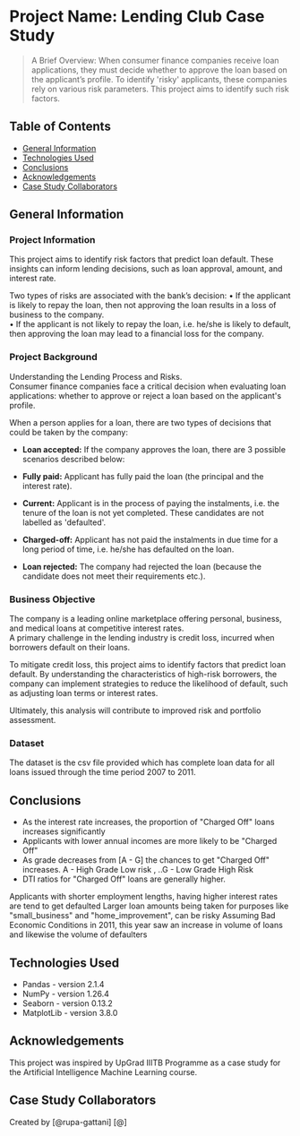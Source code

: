 # Project Name: Lending Club Case Study
> A Brief Overview: When consumer finance companies receive loan applications, they must decide whether to approve the loan based on the applicant’s profile. To identify 'risky' applicants, these companies rely on various risk parameters. This project aims to identify such risk factors.

## Table of Contents
* [General Information](#general-information)
* [Technologies Used](#technologies-used)
* [Conclusions](#conclusions)
* [Acknowledgements](#acknowledgements)
* [Case Study Collaborators](#case-study-collaborators)

## General Information
### Project Information
This project aims to identify risk factors that predict loan default. 
These insights can inform lending decisions, such as loan approval, amount, and interest rate.  

Two types of risks are associated with the bank’s decision:
• If the applicant is likely to repay the loan, then not approving the loan results in a loss of business to the company.  
• If the applicant is not likely to repay the loan, i.e. he/she is likely to default, then approving the loan may lead to a financial loss for the company.  

### Project Background
Understanding the Lending Process and Risks.  
Consumer finance companies face a critical decision when evaluating loan applications: whether to approve or reject a loan based on the applicant's profile.  

When a person applies for a loan, there are two types of decisions that could be taken by the company:  
* **Loan accepted:** If the company approves the loan, there are 3 possible scenarios described below:  
 * **Fully paid:** Applicant has fully paid the loan (the principal and the interest rate).  
 * **Current:** Applicant is in the process of paying the instalments, i.e. the tenure of the loan is not yet completed. These candidates are not labelled as 'defaulted'.  
 * **Charged-off:** Applicant has not paid the instalments in due time for a long period of time, i.e. he/she has defaulted on the loan.  

* **Loan rejected:** The company had rejected the loan (because the candidate does not meet their requirements etc.). 

### Business Objective
The company is a leading online marketplace offering personal, business, and medical loans at competitive interest rates.   
A primary challenge in the lending industry is credit loss, incurred when borrowers default on their loans.  

To mitigate credit loss, this project aims to identify factors that predict loan default. By understanding the characteristics of high-risk borrowers, the company can implement strategies to reduce the likelihood of default, such as adjusting loan terms or interest rates.  

Ultimately, this analysis will contribute to improved risk and portfolio assessment.  

### Dataset
The dataset is the csv file provided which has complete loan data for all loans issued through the time period 2007 to 2011.

## Conclusions
- As the interest rate increases, the proportion of "Charged Off" loans increases significantly 
- Applicants with lower annual incomes are more likely to be "Charged Off"
- As grade decreases from [A - G] the chances to get "Charged Off" increases. 
  A - High Grade Low risk , ..G - Low Grade High Risk
- DTI ratios for "Charged Off" loans are generally higher. 

Applicants with shorter employment lengths, having higher interest rates are tend to get defaulted
Larger loan amounts being taken for purposes like "small_business" and "home_improvement", can be risky 
Assuming Bad Economic Conditions in 2011, this year saw an increase in volume of loans and likewise the volume of defaulters

## Technologies Used
- Pandas - version 2.1.4
- NumPy - version 1.26.4
- Seaborn - version 0.13.2
- MatplotLib - version 3.8.0


## Acknowledgements
This project was inspired by UpGrad IIITB Programme as a case study for the Artificial Intelligence Machine Learning course.

## Case Study Collaborators
Created by [@rupa-gattani] [@]
